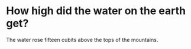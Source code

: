 # How high did the water on the earth get?

The water rose fifteen cubits above the tops of the mountains.

